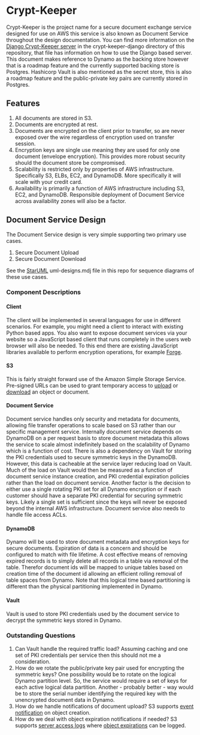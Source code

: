 # Crypt-Keeper
Crypt-Keeper is the project name for a secure document exchange service designed for use on AWS this service is also known as Document Service throughout the design documentation. You can find more information on the [Django Crypt-Keeper server](crypt-keeper-django/README.md) in the crypt-keeper-django directory of this repository, that file has information on how to use the Django based server. This document makes reference to Dynamo as the backing store however that is a roadmap feature and the currently supported backing store is Postgres. Hashicorp Vault is also mentioned as the secret store, this is also a roadmap feature and the public-private key pairs are currently stored in Postgres.

## Features
1.  All documents are stored in S3.
2.  Documents are encrypted at rest.
3.  Documents are encrypted on the client prior to transfer, so are never exposed over the wire regardless of encryption used on transfer session.
4.  Encryption keys are single use meaning they are used for only one document (envelope encryption). This provides more robust security should the document store be compromised.
5.  Scalability is restricted only by properties of AWS infrastructure. Specifically S3, ELBs, EC2, and DynamoDB. More specifically it will scale with your credit card.
6.  Availability is primarily a function of AWS infrastructure including S3, EC2, and DynamoDB. Responsible deployment of Document Service across availability zones will also be a factor.

## Document Service Design
The Document Service design is very simple supporting two primary use cases.

1.  Secure Document Upload
2.  Secure Document Download

See the [StarUML](http://staruml.io) uml-designs.mdj file in this repo for sequence diagrams of these use cases.

### Component Descriptions
#### Client
The client will be implemented in several languages for use in different scenarios. For example, you might need a client to interact with existing Python based apps. You also want to expose document services via your website so a JavaScript based client that runs completely in the users web browser will also be needed. To this end there are existing JavaScript libraries available to perform encryption operations, for example [Forge](https://github.com/digitalbazaar/forge).

#### S3
This is fairly straight forward use of the Amazon Simple Storage Service. Pre-signed URLs can be used to grant temporary access to [upload](http://docs.aws.amazon.com/AmazonS3/latest/dev/PresignedUrlUploadObject.html) or [download](http://docs.aws.amazon.com/de_de/AmazonS3/latest/dev/ShareObjectPreSignedURL.html) an object or document.

#### Document Service
Document service handles only security and metadata for documents, allowing file transfer operations to scale based on S3 rather than our specific management service. Internally document service depends on DynamoDB on a per request basis to store document metadata this allows the service to scale almost indefinitely based on the scalability of Dynamo which is a function of cost. There is also a dependency on Vault for storing the PKI credentials used to secure symmetric keys in the DynamoDB. However, this data is cacheable at the service layer reducing load on Vault. Much of the load on Vault would then be measured as a function of document service instance creation, and PKI credential expiration policies rather than the load on document service. Another factor is the decision to either use a single rotating PKI set for all Dynamo encryption or if each customer should have a separate PKI credential for securing symmetric keys. Likely a single set is sufficient since the keys will never be exposed beyond the internal AWS infrastructure. Document service also needs to handle file access ACLs.

#### DynamoDB
Dynamo will be used to store document metadata and encryption keys for secure documents. Expiration of data is a concern and should be configured to match with file lifetime. A cost effective means of removing expired records is to simply delete all records in a table via removal of the table. Therefor document ids will be mapped to unique tables based on creation time of the document id allowing an efficient rolling removal of table spaces from Dynamo. Note that this logical time based partitioning is different than the physical partitioning implemented in Dynamo.

#### Vault
Vault is used to store PKI credentials used by the document service to decrypt the symmetric keys stored in Dynamo.

### Outstanding Questions
1.  Can Vault handle the required traffic load? Assuming caching and one set of PKI credentials per service then this should not me a consideration.
2.  How do we rotate the public/private key pair used for encrypting the symmetric keys? One possibility would be to rotate on the logical Dynamo partition level. So, the service would require a set of keys for each active logical data partition. Another - probably better - way would be to store the serial number identifying the required key with the unencrypted document data in Dynamo.
3.  How do we handle notifications of document upload? S3 supports [event notification](http://docs.aws.amazon.com/de_de/AmazonS3/latest/dev/NotificationHowTo.html) on object creation.
4.  How do we deal with object expiration notifications if needed? S3 supports [server access logs](http://docs.aws.amazon.com/de_de/AmazonS3/latest/dev/ServerLogs.html) where [object expirations](https://aws.amazon.com/blogs/aws/amazon-s3-object-expiration/) can be logged.